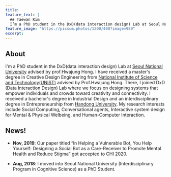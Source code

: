 ```yaml
---
title: 
feature_text: |
  ## Taewan Kim
  I’m a PhD student in the DxD(data interaction design) Lab at Seoul National University advised by Prof. Hwajung Hong.
feature_image: "https://picsum.photos/1300/400?image=989"
excerpt: 
---
```


## About
I'm a PhD student in the DxD(data interaction design) Lab at <a href="https://www.snu.ac.kr/" target="_blank">Seoul National University</a> advised by prof.Hwajung Hong. I have received a master's degree in Creative Design Engineering from <a href="https://www.unist.ac.kr/" target="_blank">National Institute of Science and Technology(UNIST)</a> advised by Prof.Hwajung Hong. There, I joined DxD (Data Interaction Design) Lab where we focus on designing systems that empower individuals and crowds toward creativity and connectivity. I received a bachelor's degree in Industrial Design and an interdisciplinary degree in Entrepreneurship from <a href="https://www.handong.edu/eng/" target="_blank">Handong University</a>. My research interests include Social Computing, Conversational agents, Interactive system design for Mental & Physical Welbeing, and Human-Computer Interaction.

## News!
- <b>Nov, 2019</b>: Our paper titled “In Helping a Vulnerable Bot, You Help Yourself: Designing a Social Bot as a Care-Receiver to Promote Mental Health and Reduce Stigma” got accepted to CHI 2020.

- <b>Aug, 2018</b>: I moved into Seoul National University (Interdisciplinary Program in Cognitive Science) as a PhD Student.
